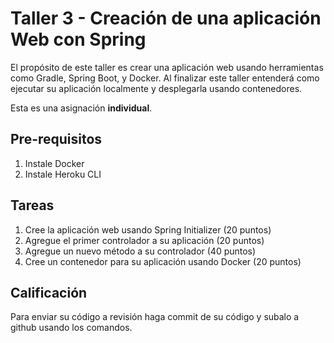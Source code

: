 # Taller 3 - Creación de una aplicación Web con Spring

El propósito de este taller es crear una aplicación web usando herramientas como Gradle, Spring Boot, y Docker. Al finalizar este taller entenderá como ejecutar su aplicación localmente y desplegarla usando contenedores.

Esta es una asignación **individual**.

## Pre-requisitos

1. Instale Docker
2. Instale Heroku CLI

## Tareas

1. Cree la aplicación web usando Spring Initializer (20 puntos)
2. Agregue el primer controlador a su aplicación (20 puntos)
3. Agregue un nuevo método a su controlador (40 puntos)
4. Cree un contenedor para su aplicación usando Docker (20 puntos)

## Calificación

Para enviar su código a revisión haga commit de su código y subalo a github usando los comandos.
